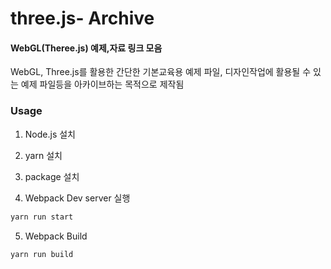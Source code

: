 three.js- Archive
========

#### WebGL(Theree.js) 예제,자료 링크 모음 ####

WebGL, Three.js를 활용한 간단한 기본교육용 예제 파일, 디자인작업에 활용될 수 있는 예제 파일등을
아카이브하는 목적으로 제작됨


### Usage ###

1. Node.js 설치

2. yarn 설치

3. package 설치

4. Webpack Dev server 실행

```javascript
yarn run start
```

5. Webpack Build 
```javascript
yarn run build
```
